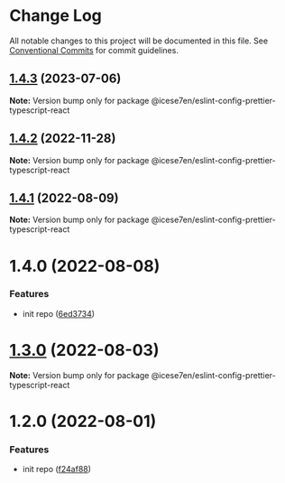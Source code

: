 # Change Log

All notable changes to this project will be documented in this file.
See [Conventional Commits](https://conventionalcommits.org) for commit guidelines.

## [1.4.3](https://github.com/icese7en/configs/compare/@icese7en/eslint-config-prettier-typescript-react@1.4.2...@icese7en/eslint-config-prettier-typescript-react@1.4.3) (2023-07-06)

**Note:** Version bump only for package @icese7en/eslint-config-prettier-typescript-react

## [1.4.2](https://github.com/icese7en/configs/compare/@icese7en/eslint-config-prettier-typescript-react@1.4.1...@icese7en/eslint-config-prettier-typescript-react@1.4.2) (2022-11-28)

**Note:** Version bump only for package @icese7en/eslint-config-prettier-typescript-react

## [1.4.1](https://github.com/icese7en/configs/compare/@icese7en/eslint-config-prettier-typescript-react@1.4.0...@icese7en/eslint-config-prettier-typescript-react@1.4.1) (2022-08-09)

**Note:** Version bump only for package @icese7en/eslint-config-prettier-typescript-react

# 1.4.0 (2022-08-08)

### Features

- init repo ([6ed3734](https://github.com/icese7en/configs/commit/6ed37347b525944575c0f79aa92eedee0479a0fe))

# [1.3.0](https://github.com/icese7en/configs/compare/v1.2.0...v1.3.0) (2022-08-03)

**Note:** Version bump only for package @icese7en/eslint-config-prettier-typescript-react

# 1.2.0 (2022-08-01)

### Features

- init repo ([f24af88](https://github.com/icese7en/configs/commit/f24af888e8fe85ced2d9bcf50d9e7f398380101d))

